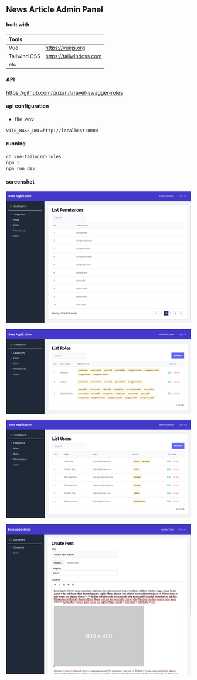 ## News Article Admin Panel

#### built with

| Tools  |  |
| :--- | :--- |
| Vue  | https://vuejs.org  |
| Tailwind CSS | https://tailwindcss.com  |
| etc |  |


#### API

https://github.com/qrizan/laravel-swagger-roles

#### api configuration
- file  .env
```
VITE_BASE_URL=http://localhost:8000
```

#### running
```
cd vue-tailwind-roles
npm i
npm run dev
```

#### screenshot

![permissions](screenshots/list-permissions.png)

![list-roles](screenshots/list-roles.png)

![list-users](screenshots/list-users.png)

![create-post](screenshots/post-create.png)